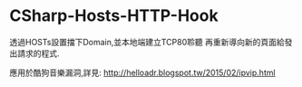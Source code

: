 # CSharp-Hosts-HTTP-Hook

透過HOSTs設置擋下Domain,並本地端建立TCP80聆聽
再重新導向新的頁面給發出請求的程式.

應用於酷狗音樂漏洞,詳見: http://helloadr.blogspot.tw/2015/02/ipvip.html
